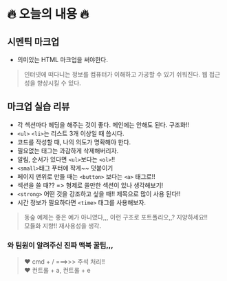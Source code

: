 # 🔥 오늘의 내용 🔥 
## 시멘틱 마크업
- 의미있는 HTML 마크업을 써야한다. 
> 인터넷에 떠다니는 정보를 컴퓨터가 이해하고 가공할 수 있기 쉬워진다. 웹 접근성을 향상시킬 수 있다.
## 마크업 실습 리뷰
- 각 섹션마다 헤딩을 해주는 것이 좋다. 메인에는 안해도 된다. 구조화!! 
- `<ul>` `<li>`는 리스트 3개 이상일 때 씁시다.
- 코드를 작성할 때, 나의 의도가 명확해야 한다.
- 필요없는 태그는 과감하게 삭제해버리자.
- 알림, 순서가 있다면  `<ul>`보다는 `<ol>`!!
- `<small>`태그 푸터에 작게~~ 덧붙이기
- 페이지 맨위로 만들 때는 `<button>` 보다는 `<a>` 태그로!!
- 섹션을 쓸 때?? => 형제로 쓸만한 섹션이 있나 생각해보기!
- `<strong>` 어떤 것을 강조하고 싶을 때!! 제목으로 많이 사용 된다!!
- 시간 정보가 필요하다면 `<time>` 태그를 사용해보자.
> 동숲 예제는 좋은 예가 아니였다,,, 이런 구조로 포트폴리오,,? 지양하세요!!   
> 모듈화 지향!! 재사용성을 생각. 

### 와 팀원이 알려주신 진짜 맥북 꿀팁,,,
>❤️ cmd + / ===>>> 주석 처리!!   
>❤️ 컨트롤 + a, 컨트롤 + e
